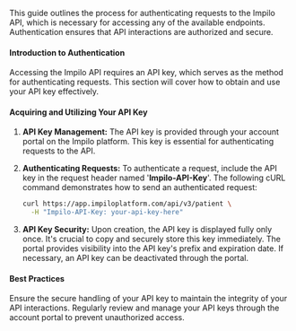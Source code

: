 This guide outlines the process for authenticating requests to the Impilo API, which is necessary for accessing any of the available endpoints. Authentication ensures that API interactions are authorized and secure.

#### Introduction to Authentication

Accessing the Impilo API requires an API key, which serves as the method for authenticating requests. This section will cover how to obtain and use your API key effectively.

#### Acquiring and Utilizing Your API Key

1. **API Key Management:** The API key is provided through your account portal on the Impilo platform. This key is essential for authenticating requests to the API.

2. **Authenticating Requests:** To authenticate a request, include the API key in the request header named '**Impilo-API-Key**'. The following cURL command demonstrates how to send an authenticated request:

    ```bash
    curl https://app.impiloplatform.com/api/v3/patient \
      -H "Impilo-API-Key: your-api-key-here"
    ```

3. **API Key Security:** Upon creation, the API key is displayed fully only once. It's crucial to copy and securely store this key immediately. The portal provides visibility into the API key's prefix and expiration date. If necessary, an API key can be deactivated through the portal.

#### Best Practices

Ensure the secure handling of your API key to maintain the integrity of your API interactions. Regularly review and manage your API keys through the account portal to prevent unauthorized access.
